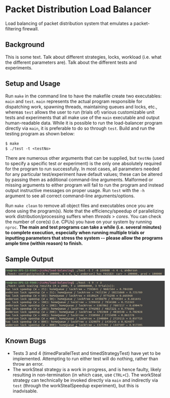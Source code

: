 # Packet Distribution Load Balancer

Load balancing of packet distribution system that emulates a packet-filtering firewall.

## Background

This is some text. Talk about different strategies, locks, workload (i.e. what the different parameters are). Talk about the different tests and experiments.

## Setup and Usage

Run `make` in the command line to have the makefile create two executables: `main` and `test`. `main` represents the actual program responsible for dispatching work, spawning threads, maintaining queues and locks, etc., whereas `test` allows the user to run (trials of) various customizable unit tests and experiments that all make use of the `main` executable and output human-readable data. While it is possible to run the load-balancer program directly via `main`, it is preferable to do so through `test`. Build and run the testing program as shown below:

```
$ make
$ ./test -t <testNo>
```

There are numerous other arguments that can be supplied, but `testNo` (used to specify a specific test *or* experiment) is the only one absolutely required for the program to run successfully. In most cases, all parameters needed for any particular test/experiment have default values; these can be altered by passing them as additional command-line arguments. Malformed or missing arguments to either program will fail to run the program and instead output instructive messages on proper usage. Run `test` with the `-h` argument to see all correct command-line arguments/options.

Run `make clean` to remove all object files and executables once you are done using the program(s).
Note that the efficiency/speedup of parallelizing work distribution/processing suffers when *threads* > *cores*. You can check the number of core(s) (i.e. CPUs) you have on your system by running `nproc`. **The main and test programs can take a while (i.e. several minutes) to complete execution, especially when running multiple trials or inputting parameters that stress the system -- please allow the programs ample time (within reason) to finish.**

## Sample Output

![Contiguity Test Output](sample_output1.jpg)

![IdleLockOverhead Test Output](sample_output2.jpg)

## Known Bugs

- Tests 3 and 4 (timedParallelTest and timedStrategyTest) have yet to be implemented. Attempting to run either test will do nothing, rather than throw an error.
- The workSteal strategy is a work in progress, and is hence faulty, likely resulting in non-termination (in which case, use `CTRL+C`). The workSteal strategy can technically be invoked directly via `main` and indirectly via `test` (through the workStealSpeedup experiment), but this is inadvisable.